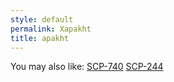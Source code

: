 ```yaml
---
style: default
permalink: Xapakht
title: apakht
---
```

You may also like:
[SCP-740](http://scp-wiki.net/scp-740)
[SCP-244](http://scp-wiki.net/scp-244)